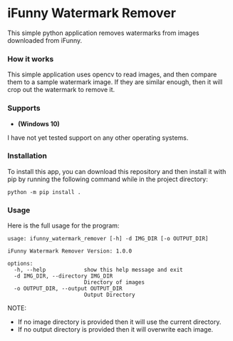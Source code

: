 # iFunny Watermark Remover
This simple python application removes watermarks from images downloaded from iFunny. 

### How it works
This simple application uses opencv to read images, and then compare them to a sample watermark image. If they are similar enough, then it will crop out the watermark to remove it.

### Supports
- **(Windows 10)**

I have not yet tested support on any other operating systems.

### Installation
To install this app, you can download this repository and then install it with pip by running the following command while in the project directory:
```shell
python -m pip install .
```

### Usage
Here is the full usage for the program:
```shell
usage: ifunny_watermark_remover [-h] -d IMG_DIR [-o OUTPUT_DIR]

iFunny Watermark Remover Version: 1.0.0

options:
  -h, --help            show this help message and exit
  -d IMG_DIR, --directory IMG_DIR
                        Directory of images
  -o OUTPUT_DIR, --output OUTPUT_DIR
                        Output Directory
```
NOTE:  
- If no image directory is provided then it will use the current directory.  
- If no output directory is provided then it will overwrite each image.
